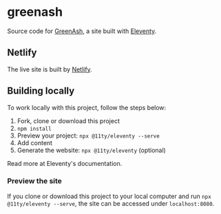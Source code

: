 # greenash

Source code for [GreenAsh](https://greenash.net.au/), a site
built with [Eleventy](https://11ty.dev/).

## Netlify

The live site is built by [Netlify](https://www.netlify.com/).

## Building locally

To work locally with this project, follow the steps below:

1. Fork, clone or download this project
1. `npm install`
1. Preview your project: `npx @11ty/eleventy --serve`
1. Add content
1. Generate the website: `npx @11ty/eleventy` (optional)

Read more at Eleventy's documentation.

### Preview the site

If you clone or download this project to your local computer and run
`npx @11ty/eleventy --serve`, the site can be accessed under `localhost:8080`.
